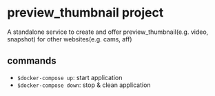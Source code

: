 # preview_thumbnail project

A standalone service to create and offer preview_thumbnail(e.g. video, snapshot) for other websites(e.g. cams, aff)

## commands

- `$docker-compose up`: start application
- `$docker-compose down`: stop & clean application
